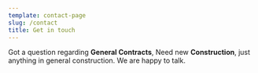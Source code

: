 ```yaml
---
template: contact-page
slug: /contact
title: Get in touch
---
```

Got a question regarding **General Contracts**, Need new **Construction**, just anything in general construction. We are happy to talk.
